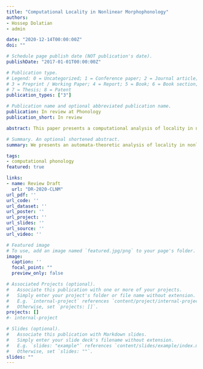 ```yaml
---
title: "Computational Locality in Nonlinear Morphophonology"
authors:
- Hossep Dolatian
- admin

date: "2020-12-14T00:00:00Z"
doi: ""

# Schedule page publish date (NOT publication's date).
publishDate: "2017-01-01T00:00:00Z"

# Publication type.
# Legend: 0 = Uncategorized; 1 = Conference paper; 2 = Journal article;
# 3 = Preprint / Working Paper; 4 = Report; 5 = Book; 6 = Book section;
# 7 = Thesis; 8 = Patent
publication_types: ["3"]

# Publication name and optional abbreviated publication name.
publication: In review at Phonology
publication_short: In review

abstract: This paper presents a computational analysis of locality in nonlinear phonology and morphology. Most segmental phonology and concatenative morphology are computationally local and characterized by the class of Input Strictly Local functions. We generalize these functions to consider multiple inputs, i.e. Multi-Input Strictly Local. We implement this approach using multi-tape automata, and find that they elegantly characterize the bulk of nonlinear suprasegmental phonology and morphology. We demonstrate these results for both tonal phonology and template-filling patterns in root-and-pattern morphology. We show that locality is affected by some theoretical choices (directionality, tier-conflation), but not others (phonological content of templates). For prosodic morphology, nuanced representational choices can affect locality. The flexibility and precision given by the mathematical theory of formal languages provides precise discussion of the nuances of phonological and morphological complexity and substance in a theory-independent but rigorous way.

# Summary. An optional shortened abstract.
summary: We presents an automata-theoretic analysis of locality in nonlinear phonology and morphology.

tags:
- computational phonology
featured: true

links:
- name: Review Draft
  url: "DR-2020-CLNM"
url_pdf: ''
url_code: ''
url_dataset: ''
url_poster: ''
url_project: ''
url_slides: ''
url_source: ''
url_video: ''

# Featured image
# To use, add an image named `featured.jpg/png` to your page's folder.
image:
  caption: ''
  focal_point: ""
  preview_only: false

# Associated Projects (optional).
#   Associate this publication with one or more of your projects.
#   Simply enter your project's folder or file name without extension.
#   E.g. `internal-project` references `content/project/internal-project/index.md`.
#   Otherwise, set `projects: []`.
projects: []
#- internal-project

# Slides (optional).
#   Associate this publication with Markdown slides.
#   Simply enter your slide deck's filename without extension.
#   E.g. `slides: "example"` references `content/slides/example/index.md`.
#   Otherwise, set `slides: ""`.
slides: ""
---
```

